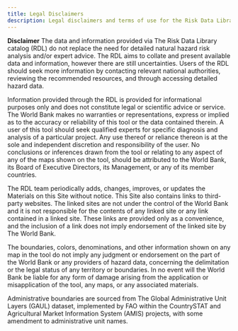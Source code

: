 ```yaml
---
title: Legal Disclaimers
description: Legal disclaimers and terms of use for the Risk Data Library Catalog
---
```


**Disclaimer**
The data and information provided via The Risk Data Library catalog (RDL) do not replace the need for detailed natural hazard risk analysis and/or expert advice. 
The RDL aims to collate and present available data and information, however there are still uncertainties. Users of the RDL should seek more information by contacting relevant national authorities, reviewing the recommended resources, and through accessing detailed hazard data.

Information provided through the RDL is provided for informational purposes only and does not constitute legal or scientific advice or service. The World Bank makes no warranties or representations, express or implied as to the accuracy or reliability of this tool or the data contained therein. A user of this tool should seek qualified experts for specific diagnosis and analysis of a particular project. Any use thereof or reliance thereon is at the sole and independent discretion and responsibility of the user. No conclusions or inferences drawn from the tool or relating to any aspect of any of the maps shown on the tool, should be attributed to the World Bank, its Board of Executive Directors, its Management, or any of its member countries.

The RDL team periodically adds, changes, improves, or updates the Materials on this Site without notice. This Site also contains links to third-party websites. The linked sites are not under the control of the World Bank and it is not responsible for the contents of any linked site or any link contained in a linked site. These links are provided only as a convenience, and the inclusion of a link does not imply endorsement of the linked site by The World Bank.

The boundaries, colors, denominations, and other information shown on any map in the tool do not imply any judgment or endorsement on the part of the World Bank or any providers of hazard data, concerning the delimitation or the legal status of any territory or boundaries. In no event will the World Bank be liable for any form of damage arising from the application or misapplication of the tool, any maps, or any associated materials.

Administrative boundaries are sourced from The Global Administrative Unit Layers (GAUL) dataset, implemented by FAO within the CountrySTAT and Agricultural Market Information System (AMIS) projects, with some amendment to administrative unit names.